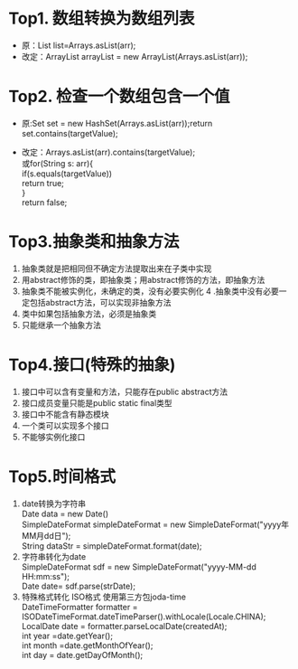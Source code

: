 # Top1. 数组转换为数组列表
* 原：List<string> list=Arrays.asList(arr);
* 改定：ArrayList<String> arrayList = new ArrayList<String>(Arrays.asList(arr));

# Top2. 检查一个数组包含一个值
* 原:Set<String> set = new HashSet<String>(Arrays.asList(arr));return set.contains(targetValue);  
    
* 改定：Arrays.asList(arr).contains(targetValue);    
   或for(String s: arr){  
    if(s.equals(targetValue))  
          return true;  
   }  
   return false;  
   
# Top3.抽象类和抽象方法
1. 抽象类就是把相同但不确定方法提取出来在子类中实现
2. 用abstract修饰的类，即抽象类；用abstract修饰的方法，即抽象方法
3. 抽象类不能被实例化，未确定的类，没有必要实例化
4 .抽象类中没有必要一定包括abstract方法，可以实现非抽象方法
5. 类中如果包括抽象方法，必须是抽象类
6. 只能继承一个抽象方法
# Top4.接口(特殊的抽象)  
 1. 接口中可以含有变量和方法，只能存在public abstract方法
 2. 接口成员变量只能是public static final类型
 3. 接口中不能含有静态模块
 4. 一个类可以实现多个接口
 5. 不能够实例化接口
# Top5.时间格式
 1. date转换为字符串  
    Date data = new Date()  
	SimpleDateFormat simpleDateFormat = new SimpleDateFormat("yyyy年MM月dd日");  
	String dataStr = simpleDateFormat.format(date);
 2. 字符串转化为date  
     SimpleDateFormat sdf = new SimpleDateFormat("yyyy-MM-dd HH:mm:ss");  
	 Date date= sdf.parse(strDate);
 3. 特殊格式转化
    ISO格式 使用第三方包joda-time  
	DateTimeFormatter formatter = ISODateTimeFormat.dateTimeParser().withLocale(Locale.CHINA);  
	LocalDate date = formatter.parseLocalDate(createdAt);  
	int  year =date.getYear();  
	int month =date.getMonthOfYear();  
	int day = date.getDayOfMonth();	